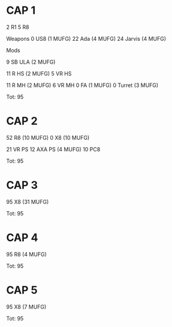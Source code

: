 # CAP 1

2 R1
5 R8

Weapons
0 US8 (1 MUFG)
22 Ada (4 MUFG)
24 Jarvis (4 MUFG)

Mods

9 SB ULA (2 MUFG)

11 R HS (2 MUFG)
5 VR HS

11 R MH (2 MUFG)
6 VR MH
0 FA (1 MUFG)
0 Turret (3 MUFG)

Tot: 95



# CAP 2

52 R8 (10 MUFG)
0 X8 (10 MUFG)

21 VR PS
12 AXA PS (4 MUFG)
10 PC8

Tot: 95



# CAP 3

95 X8 (31 MUFG)

Tot: 95



# CAP 4
95 R8 (4 MUFG)

Tot: 95



# CAP 5
95 X8 (7 MUFG)

Tot: 95
